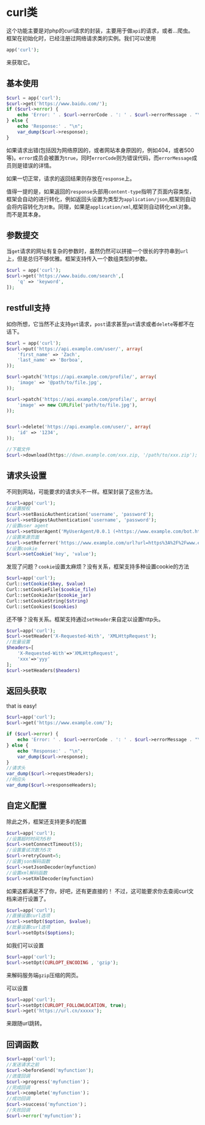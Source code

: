 # curl类

这个功能主要是对php的curl请求的封装，主要用于做`api`的请求，或者...爬虫。  
框架在初始化时，已经注册过网络请求类的实例。我们可以使用
```php
app('curl');
```
来获取它。

## 基本使用

```php
$curl = app('curl');
$curl->get('https://www.baidu.com/');
if ($curl->error) {
    echo 'Error: ' . $curl->errorCode . ': ' . $curl->errorMessage . "\n";
} else {
    echo 'Response:' . "\n";
    var_dump($curl->response);
}
```
如果请求出错(包括因为网络原因的，或者网站本身原因的，例如404，或者500等)。`error`成员会被置为`true`，同时`errorCode`则为错误代码，而`errorMessage`成员则是错误的详情。

如果一切正常，请求的返回结果则存放在`response`上。 

值得一提的是，如果返回的`response`头部用`content-type`指明了页面内容类型，框架会自动的进行转化，例如返回头设置为类型为`application/json`,框架则自动会将内容转化为`对象`。同理，如果是`application/xml`,框架则自动转化`xml`对象。
而不是其本身。

## 参数提交

当`get`请求的网址有复杂的参数时，虽然仍然可以拼接一个很长的字符串到`url`上，但是总归不够优雅。框架支持传入一个数组类型的参数。

```php
$curl = app('curl');
$curl->get('https://www.baidu.com/search',[
    'q' => 'keyword',
]);
```

## restfull支持

如你所想，它当然不止支持`get`请求，`post`请求甚至`put`请求或者`delete`等都不在话下。

```php
$curl = app('curl');
$curl->put('https://api.example.com/user/', array(
    'first_name' => 'Zach',
    'last_name' => 'Borboa',
));

$curl->patch('https://api.example.com/profile/', array(
    'image' => '@path/to/file.jpg',
));

$curl->patch('https://api.example.com/profile/', array(
    'image' => new CURLFile('path/to/file.jpg'),
));


$curl->delete('https://api.example.com/user/', array(
    'id' => '1234',
));

//下载文件
$curl->download(https://down.example.com/xxx.zip, '/path/to/xxx.zip');
```

## 请求头设置

不同到网站，可能要求的请求头不一样。框架封装了这些方法。

```php
$curl=app('curl');
//设置授权
$curl->setBasicAuthentication('username', 'password');
$curl->setDigestAuthentication('username', 'password');
//设置user agent
$curl->setUserAgent('MyUserAgent/0.0.1 (+https://www.example.com/bot.html)');
//设置来源页面
$curl->setReferrer('https://www.example.com/url?url=https%3A%2F%2Fwww.example.com%2F');
//设置cookie
$curl->setCookie('key', 'value');
```
发现了问题？`cookie`设置太麻烦？没有关系，框架支持多种设置cookie的方法

```php
$curl=app('curl');
Curl::setCookie($key, $value)
Curl::setCookieFile($cookie_file)
Curl::setCookieJar($cookie_jar)
Curl::setCookieString($string)
Curl::setCookies($cookies)
```

还不够？没有关系。框架支持通过`setHeader`来自定以设置http头。
```php
$curl=app('curl');
$curl->setHeader('X-Requested-With', 'XMLHttpRequest');
//批量设置
$headers=[
    'X-Requested-With'=>'XMLHttpRequest',
    'xxx'=>'yyy'
];
$curl->setHeaders($headers)
```

## 返回头获取

that is easy!
```php
$curl=app('curl');
$curl->get('https://www.example.com/');

if ($curl->error) {
    echo 'Error: ' . $curl->errorCode . ': ' . $curl->errorMessage . "\n";
} else {
    echo 'Response:' . "\n";
    var_dump($curl->response);
}
//请求头
var_dump($curl->requestHeaders);
//响应头
var_dump($curl->responseHeaders);
```

## 自定义配置

除此之外，框架还支持更多的配置

```php
$curl=app('curl');
//设置超时时间为5秒
$curl->setConnectTimeout(5);
//设置重试次数为5次
$curl->retryCount=5;
//设置json解码函数
$curl->setJsonDecoder(myfunction)
//设置xml解码函数
$curl->setXmlDecoder(myfunction)
```

如果这都满足不了你，好吧，还有更直接的！
不过，这可能要求你去查阅curl文档来进行设置了。


```php
$curl=app('curl');
//直接设置curl选项
$curl->setOpt($option, $value);
//批量设置curl选项
$curl->setOpts($options);
```

如我们可以设置
```php
$curl=app('curl');
$curl->setOpt(CURLOPT_ENCODING , 'gzip');
```
来解码服务端`gzip`压缩的网页。

可以设置
```php
$curl=app('curl');
$curl->setOpt(CURLOPT_FOLLOWLOCATION, true);
$curl->get('https://url.cn/xxxxx');
```
来跟随url跳转。

## 回调函数
```php
$curl=app('curl');
//发送请求之前
$curl->beforeSend('myfunction');
//进度回调
$curl->progress('myfunction')；
//完成回调
$curl->complete('myfunction')；
//成功回调
$curl->success('myfunction')；
//失败回调
$curl->error('myfunction')；
```